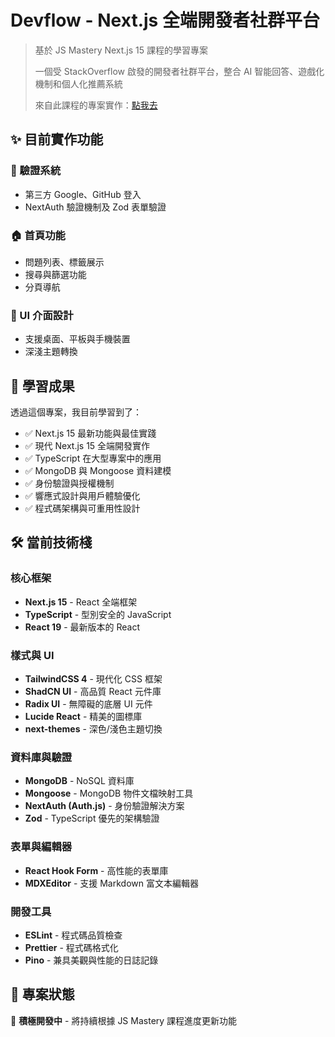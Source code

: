 # Devflow - Next.js 全端開發者社群平台

> 基於 JS Mastery Next.js 15 課程的學習專案
>
> 一個受 StackOverflow 啟發的開發者社群平台，整合 AI 智能回答、遊戲化機制和個人化推薦系統
>
> 來自此課程的專案實作：[點我去](https://jsmastery.com/course/the-ultimate-next-js-15-course)

## ✨ 目前實作功能

### 🔐 驗證系統

- 第三方 Google、GitHub 登入
- NextAuth 驗證機制及 Zod 表單驗證

### 🏠 首頁功能

- 問題列表、標籤展示
- 搜尋與篩選功能
- 分頁導航

### 📱 UI 介面設計

- 支援桌面、平板與手機裝置
- 深淺主題轉換

## 📝 學習成果

透過這個專案，我目前學習到了：

- ✅ Next.js 15 最新功能與最佳實踐
- ✅ 現代 Next.js 15 全端開發實作
- ✅ TypeScript 在大型專案中的應用
- ✅ MongoDB 與 Mongoose 資料建模
- ✅ 身份驗證與授權機制
- ✅ 響應式設計與用戶體驗優化
- ✅ 程式碼架構與可重用性設計

## 🛠️ 當前技術棧

### 核心框架

- **Next.js 15** - React 全端框架
- **TypeScript** - 型別安全的 JavaScript
- **React 19** - 最新版本的 React

### 樣式與 UI

- **TailwindCSS 4** - 現代化 CSS 框架
- **ShadCN UI** - 高品質 React 元件庫
- **Radix UI** - 無障礙的底層 UI 元件
- **Lucide React** - 精美的圖標庫
- **next-themes** - 深色/淺色主題切換

### 資料庫與驗證

- **MongoDB** - NoSQL 資料庫
- **Mongoose** - MongoDB 物件文檔映射工具
- **NextAuth (Auth.js)** - 身份驗證解決方案
- **Zod** - TypeScript 優先的架構驗證

### 表單與編輯器

- **React Hook Form** - 高性能的表單庫
- **MDXEditor** - 支援 Markdown 富文本編輯器

### 開發工具

- **ESLint** - 程式碼品質檢查
- **Prettier** - 程式碼格式化
- **Pino** - 兼具美觀與性能的日誌記錄

## 🎯 專案狀態

🚧 **積極開發中** - 將持續根據 JS Mastery 課程進度更新功能
